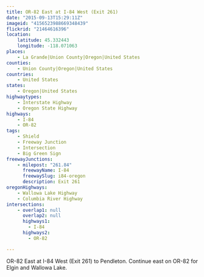 ```yaml
---
title: OR-82 East at I-84 West (Exit 261)
date: "2015-09-13T15:29:11Z"
imageid: "4156523988669348439"
flickrid: "21464616396"
location:
    latitude: 45.332443
    longitude: -118.071063
places:
    - La Grande|Union County|Oregon|United States
counties:
    - Union County|Oregon|United States
countries:
    - United States
states:
    - Oregon|United States
highwaytypes:
    - Interstate Highway
    - Oregon State Highway
highways:
    - I-84
    - OR-82
tags:
    - Shield
    - Freeway Junction
    - Intersection
    - Big Green Sign
freewayJunctions:
    - milepost: "261.84"
      freewayName: I-84
      freewaySlug: i84-oregon
      description: Exit 261
oregonHighways:
    - Wallowa Lake Highway
    - Columbia River Highway
intersections:
    - overlap1: null
      overlap2: null
      highways1:
        - I-84
      highways2:
        - OR-82

---
```

OR-82 East at I-84 West (Exit 261) to Pendleton.  Continue east on OR-82 for Elgin and Wallowa Lake.